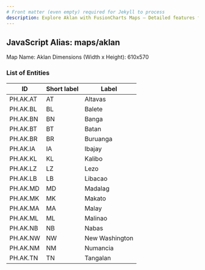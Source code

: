 ```yaml
---
# Front matter (even empty) required for Jekyll to process
description: Explore Aklan with FusionCharts Maps – Detailed features for seamless integration. Try now & enhance your data visualization today! 
---
```


## JavaScript Alias: maps/aklan

Map Name: Aklan
Dimensions (Width x Height): 610x570

### List of Entities

| ID       | Short label | Label          |
| -------- | ----------- | -------------- |
| PH.AK.AT | AT          | Altavas        |
| PH.AK.BL | BL          | Balete         |
| PH.AK.BN | BN          | Banga          |
| PH.AK.BT | BT          | Batan          |
| PH.AK.BR | BR          | Buruanga       |
| PH.AK.IA | IA          | Ibajay         |
| PH.AK.KL | KL          | Kalibo         |
| PH.AK.LZ | LZ          | Lezo           |
| PH.AK.LB | LB          | Libacao        |
| PH.AK.MD | MD          | Madalag        |
| PH.AK.MK | MK          | Makato         |
| PH.AK.MA | MA          | Malay          |
| PH.AK.ML | ML          | Malinao        |
| PH.AK.NB | NB          | Nabas          |
| PH.AK.NW | NW          | New Washington |
| PH.AK.NM | NM          | Numancia       |
| PH.AK.TN | TN          | Tangalan       |
